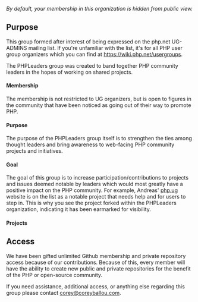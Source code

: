 _By default, your membership in this organization is hidden from public view._

## Purpose ##

This group formed after interest of being expressed on the php.net UG-ADMINS mailing list. If you're unfamiliar with the list, it's for all PHP user group organizers which you can find at https://wiki.php.net/usergroups.

The PHPLeaders group was created to band together PHP community leaders in the hopes of working on shared projects. 

#### Membership ####

The membership is not restricted to UG organizers, but is open to figures in the community that have been noticed as going out of their way to promote PHP. 

#### Purpose ####

The purpose of the PHPLeaders group itself is to strengthen the ties among thought leaders and bring awareness to web-facing PHP community projects and initiatives. 

#### Goal ####

The goal of this group is to increase participation/contributions to projects and issues deemed notable by leaders which would most greatly have a positive impact on the PHP community. For example, Andreas' [php.ug](http://php.ug) website is on the list as a notable project that needs help and for users to step in. This is why you see the project forked within the PHPLeaders organization, indicating it has been earmarked for visibility.

#### Projects ####



## Access ##

We have been gifted unlimited Github membership and private repository access because of our contributions. Because of this, every member will have the ability to create new public and private repositories for the benefit of the PHP or open-source community.

If you need assistance, additional access, or anything else regarding this group please contact [corey@coreyballou.com](mailto:corey@coreyballou.com).
